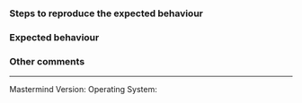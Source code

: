 ### Steps to reproduce the expected behaviour


### Expected behaviour


### Other comments


---

Mastermind Version:
Operating System:
